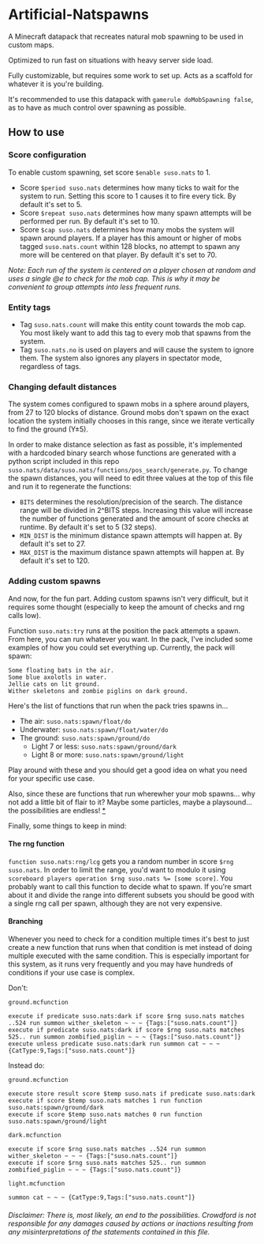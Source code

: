 # Artificial-Natspawns
A Minecraft datapack that recreates natural mob spawning to be used in custom maps.

Optimized to run fast on situations with heavy server side load.

Fully customizable, but requires some work to set up. Acts as a scaffold for whatever it is you're building.

It's recommended to use this datapack with `gamerule doMobSpawning false`, as to have as much control over spawning as possible.

## How to use
### Score configuration
To enable custom spawning, set score `$enable suso.nats` to 1.

- Score `$period suso.nats` determines how many ticks to wait for the system to run. Setting this score to 1 causes it to fire every tick. By default it's set to 5.
- Score `$repeat suso.nats` determines how many spawn attempts will be performed per run. By default it's set to 10.
- Score `$cap suso.nats` determines how many mobs the system will spawn around players. If a player has this amount or higher of mobs tagged `suso.nats.count` within 128 blocks, no attempt to spawn any more will be centered on that player. By default it's set to 70.

*Note: Each run of the system is centered on a player chosen at random and uses a single @e to check for the mob cap. This is why it may be convenient to group attempts into less frequent runs.*

### Entity tags
- Tag `suso.nats.count` will make this entity count towards the mob cap. You most likely want to add this tag to every mob that spawns from the system.
- Tag `suso.nats.no` is used on players and will cause the system to ignore them. The system also ignores any players in spectator mode, regardless of tags.

### Changing default distances
The system comes configured to spawn mobs in a sphere around players, from 27 to 120 blocks of distance. Ground mobs don't spawn on the exact location the system initially chooses in this range, since we iterate vertically to find the ground (Y±5).

In order to make distance selection as fast as possible, it's implemented with a hardcoded binary search whose functions are generated with a python script included in this repo `suso.nats/data/suso.nats/functions/pos_search/generate.py`. To change the spawn distances, you will need to edit three values at the top of this file and run it to regenerate the functions:
- `BITS` determines the resolution/precision of the search. The distance range will be divided in 2^BITS steps. Increasing this value will increase the number of functions generated and the amount of score checks at runtime. By default it's set to 5 (32 steps).
- `MIN_DIST` is the minimum distance spawn attempts will happen at. By default it's set to 27.
- `MAX_DIST` is the maximum distance spawn attempts will happen at. By default it's set to 120.

### Adding custom spawns
And now, for the fun part. Adding custom spawns isn't very difficult, but it requires some thought (especially to keep the amount of checks and rng calls low).

Function `suso.nats:try` runs at the position the pack attempts a spawn. From here, you can run whatever you want. In the pack, I've included some examples of how you could set everything up. Currently, the pack will spawn:

```
Some floating bats in the air.
Some blue axolotls in water.
Jellie cats on lit ground.
Wither skeletons and zombie piglins on dark ground.
```

Here's the list of functions that run when the pack tries spawns in...
- The air: `suso.nats:spawn/float/do`
- Underwater: `suso.nats:spawn/float/water/do`
- The ground: `suso.nats:spawn/ground/do`
  - Light 7 or less: `suso.nats:spawn/ground/dark`
  - Light 8 or more: `suso.nats:spawn/ground/light`

Play around with these and you should get a good idea on what you need for your specific use case.

Also, since these are functions that run wherewher your mob spawns... why not add a little bit of flair to it? Maybe some particles, maybe a playsound... the possibilities are endless! [* ](#disclaimer-there-is-most-likely-an-end-to-the-possibilities-crowdford-is-not-responsible-for-any-damages-caused-by-actions-or-inactions-resulting-from-any-misinterpretations-of-the-statements-contained-in-this-file)

Finally, some things to keep in mind:

#### The rng function
`function suso.nats:rng/lcg` gets you a random number in score `$rng suso.nats`. In order to limit the range, you'd want to modulo it using `scoreboard players operation $rng suso.nats %= [some score]`. You probably want to call this function to decide what to spawn. If you're smart about it and divide the range into different subsets you should be good with a single rng call per spawn, although they are not very expensive.

#### Branching
Whenever you need to check for a condition multiple times it's best to just create a new function that runs when that condition is met instead of doing multiple executed with the same condition. This is especially important for this system, as it runs very frequently and you may have hundreds of conditions if your use case is complex.

Don't:

`ground.mcfunction`
```mcfunction
execute if predicate suso.nats:dark if score $rng suso.nats matches ..524 run summon wither_skeleton ~ ~ ~ {Tags:["suso.nats.count"]}
execute if predicate suso.nats:dark if score $rng suso.nats matches 525.. run summon zombified_piglin ~ ~ ~ {Tags:["suso.nats.count"]}
execute unless predicate suso.nats:dark run summon cat ~ ~ ~ {CatType:9,Tags:["suso.nats.count"]}
```

Instead do:

`ground.mcfunction`
```mcfunction
execute store result score $temp suso.nats if predicate suso.nats:dark
execute if score $temp suso.nats matches 1 run function suso.nats:spawn/ground/dark
execute if score $temp suso.nats matches 0 run function suso.nats:spawn/ground/light
```
`dark.mcfunction`
```mcfunction
execute if score $rng suso.nats matches ..524 run summon wither_skeleton ~ ~ ~ {Tags:["suso.nats.count"]}
execute if score $rng suso.nats matches 525.. run summon zombified_piglin ~ ~ ~ {Tags:["suso.nats.count"]}
```
`light.mcfunction`
```mcfunction
summon cat ~ ~ ~ {CatType:9,Tags:["suso.nats.count"]}
```

###### Disclaimer: There is, most likely, an end to the possibilities. Crowdford is not responsible for any damages caused by actions or inactions resulting from any misinterpretations of the statements contained in this file.
